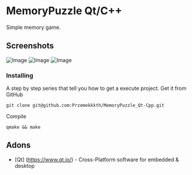 # MemoryPuzzle Qt/C++
Simple memory game.
## Screenshots
![Image](https://user-images.githubusercontent.com/28188300/179404478-51209555-f0b4-431b-a28e-7c0cc4a56466.png)
![Image](https://user-images.githubusercontent.com/28188300/179404480-f2f5b7ed-ba8f-4b57-9dc3-a4d41b7031a5.png)
![Image](https://user-images.githubusercontent.com/28188300/179404481-a33359ac-8e4c-4faa-b912-ed3f11f16cc3.png)
### Installing
A step by step series  that tell you how to get a execute project.
Get it from GitHub
```
git clone git@github.com:Przemekkkth/MemoryPuzzle_Qt-Cpp.git
```
Compile
```
qmake && make
```

## Adons
* [Qt] (https://www.qt.io/) - Cross-Platform software for embedded & desktop
